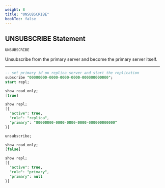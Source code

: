 ```yaml
---
weight: 8
title: "UNSUBSCRIBE"
bookToc: false
---
```


## UNSUBSCRIBE Statement

```SQL
UNSUBSCRIBE
```

Unsubscribe from the primary server and become the primary server itself.

---

```SQL
-- set primary id on replica server and start the replication
subscribe "00000000-0000-0000-0000-000000000000";
start repl;

show read_only;
[true]

show repl;
[{
  "active": true,
  "role": "replica",
  "primary": "00000000-0000-0000-0000-000000000000"
}]

unsubscribe;

show read_only;
[false]

show repl;
[{
  "active": true,
  "role": "primary",
  "primary": null
}]
```
